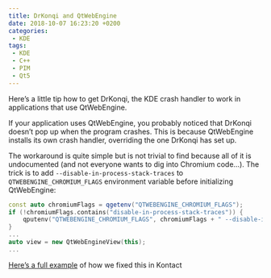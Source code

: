 ```yaml
---
title: DrKonqi and QtWebEngine
date: 2018-10-07 16:23:20 +0200
categories:
 - KDE
tags:
 - KDE
 - C++
 - PIM
 - Qt5
---
```

Here’s a little tip how to get DrKonqi, the KDE crash handler to work in applications that use QtWebEngine.

If your application uses QtWebEngine, you probably noticed that DrKonqi doesn’t pop up when the program crashes. This is because QtWebEngine installs its own crash handler, overriding the one DrKonqi has set up.

The workaround is quite simple but is not trivial to find because all of it is undocumented (and not everyone wants to dig into Chromium code…). The trick is to add `--disable-in-process-stack-traces` to `QTWEBENGINE_CHROMIUM_FLAGS` environment variable before initializing QtWebEngine:

```cpp
const auto chromiumFlags = qgetenv("QTWEBENGINE_CHROMIUM_FLAGS");
if (!chromiumFlags.contains("disable-in-process-stack-traces")) {
    qputenv("QTWEBENGINE_CHROMIUM_FLAGS", chromiumFlags + " --disable-in-process-stack-traces");
}
...
auto view = new QtWebEngineView(this);
...
```

[Here’s a full example](https://phabricator.kde.org/D16004) of how we fixed this in Kontact